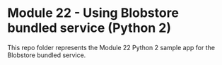 # Module 22 - Using Blobstore bundled service (Python 2)

This repo folder represents the Module 22 Python 2 sample app for the Blobstore bundled service.
